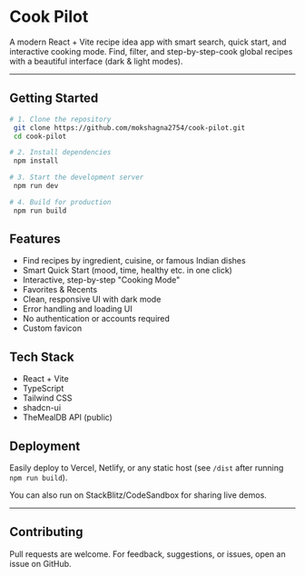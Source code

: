 # Cook Pilot

A modern React + Vite recipe idea app with smart search, quick start, and interactive cooking mode. Find, filter, and step-by-step-cook global recipes with a beautiful interface (dark & light modes).

---

## Getting Started

```sh
# 1. Clone the repository
 git clone https://github.com/mokshagna2754/cook-pilot.git
 cd cook-pilot

# 2. Install dependencies
 npm install

# 3. Start the development server
 npm run dev

# 4. Build for production
 npm run build
```

## Features
- Find recipes by ingredient, cuisine, or famous Indian dishes
- Smart Quick Start (mood, time, healthy etc. in one click)
- Interactive, step-by-step "Cooking Mode"
- Favorites & Recents
- Clean, responsive UI with dark mode
- Error handling and loading UI
- No authentication or accounts required
- Custom favicon

## Tech Stack
- React + Vite
- TypeScript
- Tailwind CSS
- shadcn-ui
- TheMealDB API (public)

## Deployment
Easily deploy to Vercel, Netlify, or any static host (see `/dist` after running `npm run build`).

You can also run on StackBlitz/CodeSandbox for sharing live demos.

---

## Contributing
Pull requests are welcome. For feedback, suggestions, or issues, open an issue on GitHub.
